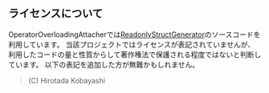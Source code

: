 ## ライセンスについて
OperatorOverloadingAttacherでは[ReadonlyStructGenerator](https://github.com/pierre3/ReadonlyStructGenerator)のソースコードを利用しています。
当該プロジェクトではライセンスが表記されていませんが、利用したコードの量と性質からして著作権法で保護される程度ではないと判断しています。
以下の表記を追加した方が無難かもしれません。

>  (C) Hirotada Kobayashi 
